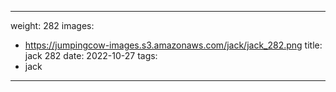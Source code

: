 
---
weight: 282
images:
- https://jumpingcow-images.s3.amazonaws.com/jack/jack_282.png
title: jack 282
date: 2022-10-27
tags:
- jack
---
